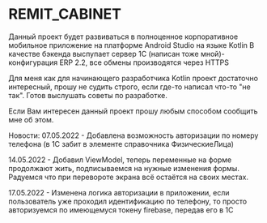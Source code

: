 # REMIT_CABINET

Данный проект будет развиваться в полноценное корпоративное мобильное приложение на платформе Android Studio на языке Kotlin
В качестве бэкенда выспупает сервер 1С (написан тоже мной)- конфигурация ERP 2.2, все обмены производятся через HTTPS

Для меня как для начинающего разработчика Kotlin проект достаточно интересный, 
прошу не судить строго, если где-то написал что-то "не так". Готов выслушать советы по разработке.

Если Вам интересен данный проект прошу любым способом сообщить мне об этом.

Новости:
07.05.2022 - Добавлена возможность авторизации по номеру телефона (в 1С забит в элементе справочника ФизическиеЛица)

14.05.2022 - Добавил ViewModel, теперь переменные на форме продолжают жить, подписываемся на нужные изменения формы. Радуемся что при перевороте экрана всё остаётся на своих местах.

17.05.2022 - Изменена логика авторизации в приложении, если пользователь уже проходил идентификацию по телефону, то просто авторизуемся по имеющемуся токену firebase, передав его в 1С
